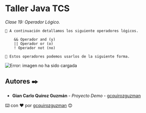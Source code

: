 # Taller Java TCS

_Clase 19: Operador Lógico._

```
📢 A continuación detallamos los siguiente operadores lógicos.
    
    && Operador and (y)
    || Operador or (o)
    ! Operador not (no)

📢 Estos operadores podemos usarlos de la siguiente forma.
```

![Error: imagen no ha sido cargada](https://github.com/gcquirozguzman/java-tcs-202001/blob/Clase-19/imagenes/pagina_19_1.png)

## Autores ✒️

* **Gian Carlo Quiroz Guzmán** - *Proyecto Demo* - [gcquirozguzman](https://github.com/gcquirozguzman)



⌨️ con ❤️ por [gcquirozguzman](https://github.com/gcquirozguzman) 😊
